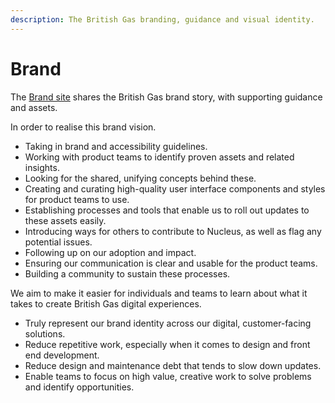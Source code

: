```yaml
---
description: The British Gas branding, guidance and visual identity.
---
```


# Brand

The [Brand site](https://centrica.frontify.com/d/nfz7xmW4vrF9) shares the British Gas brand story, with supporting guidance and assets.

In order to realise this brand vision.

* Taking in brand and accessibility guidelines.
* Working with product teams to identify proven assets and related insights.
* Looking for the shared, unifying concepts behind these.
* Creating and curating high-quality user interface components and styles for product teams to use.
* Establishing processes and tools that enable us to roll out updates to these assets easily.
* Introducing ways for others to contribute to Nucleus, as well as flag any potential issues.
* Following up on our adoption and impact.
* Ensuring our communication is clear and usable for the product teams.
* Building a community to sustain these processes.

We aim to make it easier for individuals and teams to learn about what it takes to create British Gas digital experiences.

* Truly represent our brand identity across our digital, customer-facing solutions.
* Reduce repetitive work, especially when it comes to design and front end development.
* Reduce design and maintenance debt that tends to slow down updates.
* Enable teams to focus on high value, creative work to solve problems and identify opportunities.

